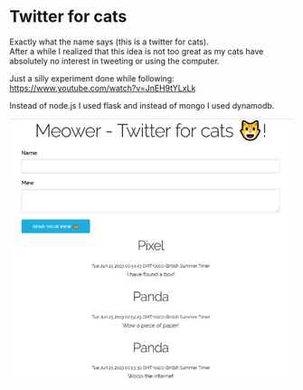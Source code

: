# Twitter for cats
Exactly what the name says (this is a twitter for cats).  
After a while I realized that this idea is not too great as my cats have absolutely no interest in tweeting or using the computer.



Just a silly experiment done while following:   
https://www.youtube.com/watch?v=JnEH9tYLxLk

Instead of node.js I used flask and instead of mongo I used dynamodb.


![alt text](flask/static/images/screenshot.png)

